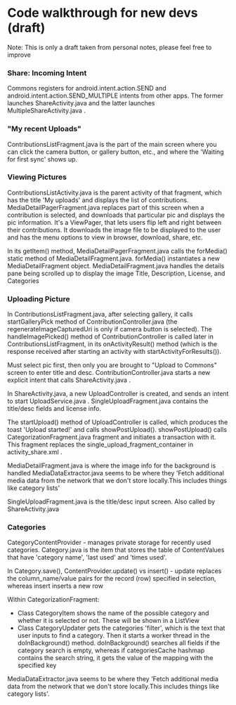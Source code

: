# Code walkthrough for new devs (draft)

Note: This is only a draft taken from personal notes, please feel free to improve

### Share: Incoming Intent

Commons registers for android.intent.action.SEND and android.intent.action.SEND_MULTIPLE intents from other apps.  The former launches ShareActivity.java and the latter launches MultipleShareActivity.java .

### "My recent Uploads"

ContributionsListFragment.java is the part of the main screen where you can click the camera button, or gallery button, etc., and where the 'Waiting for first sync' shows up.

### Viewing Pictures

ContributionsListActivity.java is the parent activity of that fragment, which has the title 'My uploads' and displays the list of contributions. MediaDetailPagerFragment.java replaces part of this screen when a contribution is selected, and downloads that particular pic and displays the pic information. It's a ViewPager, that lets users flip left and right between their contributions. It downloads the image file to be displayed to the user and has the menu options to view in browser, download, share, etc.

In its getItem() method, MediaDetailPagerFragment.java calls the forMedia() static method of MediaDetailFragment.java. forMedia() instantiates a new MediaDetailFragment object. MediaDetailFragment.java handles the details pane being scrolled up to display the image Title, Description, License, and Categories

### Uploading Picture

In ContributionsListFragment.java, after selecting gallery, it calls startGalleryPick method of ContributionController.java (the regenerateImageCapturedUri is only if camera button is selected). The handleImagePicked() method of ContributionController is called later in ContributionsListFragment, in its onActivityResult() method (which is the response received after starting an activity with startActivityForResults()).

Must select pic first, then only you are brought to "Upload to Commons" screen to enter title and desc. ContributionController.java starts a new explicit intent that calls ShareActivity.java .

In ShareActivity.java, a new UploadController is created, and sends an intent to start UploadService.java . SingleUploadFragment.java contains the title/desc fields and license info.

The startUpload() method of UploadController is called, which produces the toast 'Upload started!' and calls showPostUpload(). showPostUpload() calls CategorizationFragment.java fragment and initiates a transaction with it. This fragment replaces the single_upload_fragment_container in activity_share.xml .

MediaDetailFragment.java is where the image info for the background is handled
MediaDataExtractor.java seems to be where they 'Fetch additional media data from the network that we don't store locally.This includes things like category lists'

SingleUploadFragment.java is the title/desc input screen. Also called by ShareActivity.java

### Categories

CategoryContentProvider - manages private storage for recently used categories. Category.java is the item that stores the table of ContentValues that have 'category name', 'last used' and 'times used'. 

In Category.save(), ContentProvider.update() vs insert()  - update replaces the column_name/value pairs for the record (row) specified in selection, whereas insert inserts a new row

Within CategorizationFragment:

- Class CategoryItem shows the name of the possible category and whether it is selected or not. These will be shown in a ListView
- Class CategoryUpdater gets the categories 'filter', which is the text that user inputs to find a category. Then it starts a worker thread in the doInBackground() method. doInBackground() searches all fields if the category search is empty, whereas if categoriesCache hashmap contains the search string, it gets the value of the mapping with the specified key

MediaDataExtractor.java seems to be where they 'Fetch additional media data from the network that we don't store locally.This includes things like category lists'.
